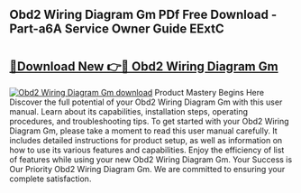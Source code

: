 ## Obd2 Wiring Diagram Gm PDf Free Download - Part-a6A Service Owner Guide EExtC

# <h2><a href="http://dfi0xx.blite.top/?on=Obd2+Wiring+Diagram+Gm">🔗Download New 👉🔴 Obd2 Wiring Diagram Gm</a></h2>

[![Obd2 Wiring Diagram Gm download](https://i.imgur.com/lujVjoI.png)](http://dfi0xx.blite.top/?on=Obd2+Wiring+Diagram+Gm)
Product Mastery Begins Here Discover the full potential of your Obd2 Wiring Diagram Gm with this user manual. Learn about its capabilities, installation steps, operating procedures, and troubleshooting tips. To get started with your Obd2 Wiring Diagram Gm, please take a moment to read this user manual carefully. It includes detailed instructions for product setup, as well as information on how to use its various features and capabilities. Enjoy the efficiency of list of features while using your new Obd2 Wiring Diagram Gm. Your Success is Our Priority Obd2 Wiring Diagram Gm. We are committed to ensuring your complete satisfaction.
